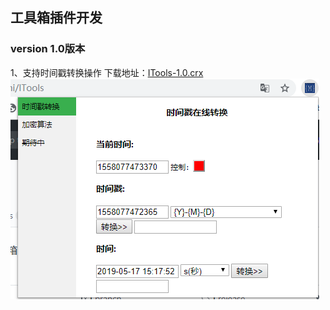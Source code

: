 ## 工具箱插件开发

### version 1.0版本  
1、支持时间戳转换操作 下载地址：[ITools-1.0.crx](https://raw.githubusercontent.com/licunzhi/ITools/master/crx/ITools-1.0.crx)
![版本展示](show.jpg)